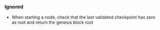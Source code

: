 ### Ignored

- When starting a node, check that the last validated checkpoint has zero as root and return the genesis block root
